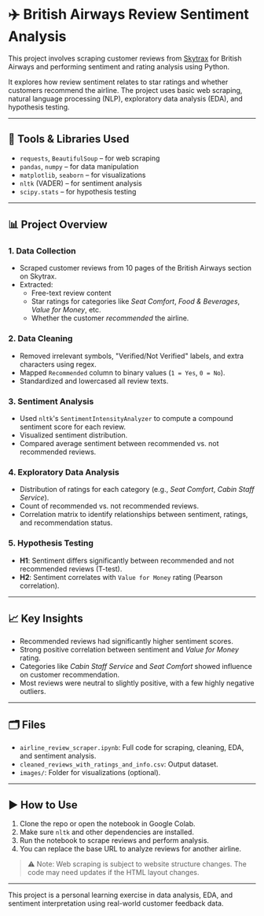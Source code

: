 # ✈️ British Airways Review Sentiment Analysis

This project involves scraping customer reviews from [Skytrax](https://www.airlinequality.com/) for British Airways and performing sentiment and rating analysis using Python.

It explores how review sentiment relates to star ratings and whether customers recommend the airline. The project uses basic web scraping, natural language processing (NLP), exploratory data analysis (EDA), and hypothesis testing.

---

## 🧰 Tools & Libraries Used

- `requests`, `BeautifulSoup` – for web scraping  
- `pandas`, `numpy` – for data manipulation  
- `matplotlib`, `seaborn` – for visualizations  
- `nltk` (VADER) – for sentiment analysis  
- `scipy.stats` – for hypothesis testing  

---

## 📊 Project Overview

### 1. **Data Collection**
- Scraped customer reviews from 10 pages of the British Airways section on Skytrax.
- Extracted:
  - Free-text review content
  - Star ratings for categories like *Seat Comfort*, *Food & Beverages*, *Value for Money*, etc.
  - Whether the customer *recommended* the airline.

### 2. **Data Cleaning**
- Removed irrelevant symbols, "Verified/Not Verified" labels, and extra characters using regex.
- Mapped `Recommended` column to binary values (`1 = Yes`, `0 = No`).
- Standardized and lowercased all review texts.

### 3. **Sentiment Analysis**
- Used `nltk`'s `SentimentIntensityAnalyzer` to compute a compound sentiment score for each review.
- Visualized sentiment distribution.
- Compared average sentiment between recommended vs. not recommended reviews.

### 4. **Exploratory Data Analysis**
- Distribution of ratings for each category (e.g., *Seat Comfort*, *Cabin Staff Service*).
- Count of recommended vs. not recommended reviews.
- Correlation matrix to identify relationships between sentiment, ratings, and recommendation status.

### 5. **Hypothesis Testing**
- **H1**: Sentiment differs significantly between recommended and not recommended reviews (T-test).
- **H2**: Sentiment correlates with `Value for Money` rating (Pearson correlation).

---

## 📈 Key Insights

- Recommended reviews had significantly higher sentiment scores.
- Strong positive correlation between sentiment and *Value for Money* rating.
- Categories like *Cabin Staff Service* and *Seat Comfort* showed influence on customer recommendation.
- Most reviews were neutral to slightly positive, with a few highly negative outliers.

---

## 🗂️ Files

- `airline_review_scraper.ipynb`: Full code for scraping, cleaning, EDA, and sentiment analysis.
- `cleaned_reviews_with_ratings_and_info.csv`: Output dataset.
- `images/`: Folder for visualizations (optional).

---

## ▶️ How to Use

1. Clone the repo or open the notebook in Google Colab.
2. Make sure `nltk` and other dependencies are installed.
3. Run the notebook to scrape reviews and perform analysis.
4. You can replace the base URL to analyze reviews for another airline.

> ⚠️ Note: Web scraping is subject to website structure changes. The code may need updates if the HTML layout changes.


---

This project is a personal learning exercise in data analysis, EDA, and sentiment interpretation using real-world customer feedback data.

